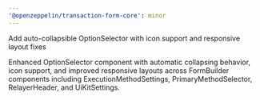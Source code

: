 ```yaml
---
'@openzeppelin/transaction-form-core': minor
---
```


Add auto-collapsible OptionSelector with icon support and responsive layout fixes

Enhanced OptionSelector component with automatic collapsing behavior, icon support, and improved responsive layouts across FormBuilder components including ExecutionMethodSettings, PrimaryMethodSelector, RelayerHeader, and UiKitSettings.

